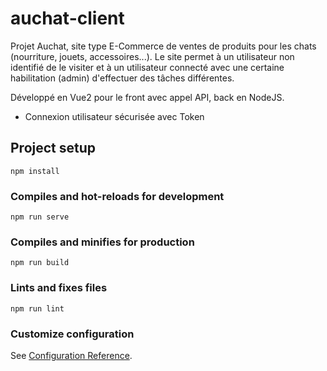 # auchat-client

Projet Auchat, site type E-Commerce de ventes de produits pour les chats (nourriture, jouets, accessoires...).
Le site permet à un utilisateur non identifié de le visiter et à un utilisateur connecté avec une certaine habilitation (admin) d'effectuer des tâches différentes.

Développé en Vue2 pour le front avec appel API, back en NodeJS.
- Connexion utilisateur sécurisée avec Token


## Project setup
```
npm install
```

### Compiles and hot-reloads for development
```
npm run serve
```

### Compiles and minifies for production
```
npm run build
```

### Lints and fixes files
```
npm run lint
```

### Customize configuration
See [Configuration Reference](https://cli.vuejs.org/config/).

